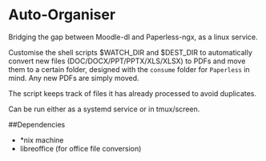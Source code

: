 # Auto-Organiser
Bridging the gap between Moodle-dl and Paperless-ngx, as a linux service.

Customise the shell scripts $WATCH_DIR and $DEST_DIR to automatically convert new files (DOC/DOCX/PPT/PPTX/XLS/XLSX) to PDFs and move them to a certain folder, designed with the `consume` folder for `Paperless` in mind. Any new PDFs are simply moved.

The script keeps track of files it has already processed to avoid duplicates.

Can be run either as a systemd service or in tmux/screen. 

##Dependencies
- *nix machine
- libreoffice (for office file conversion)
